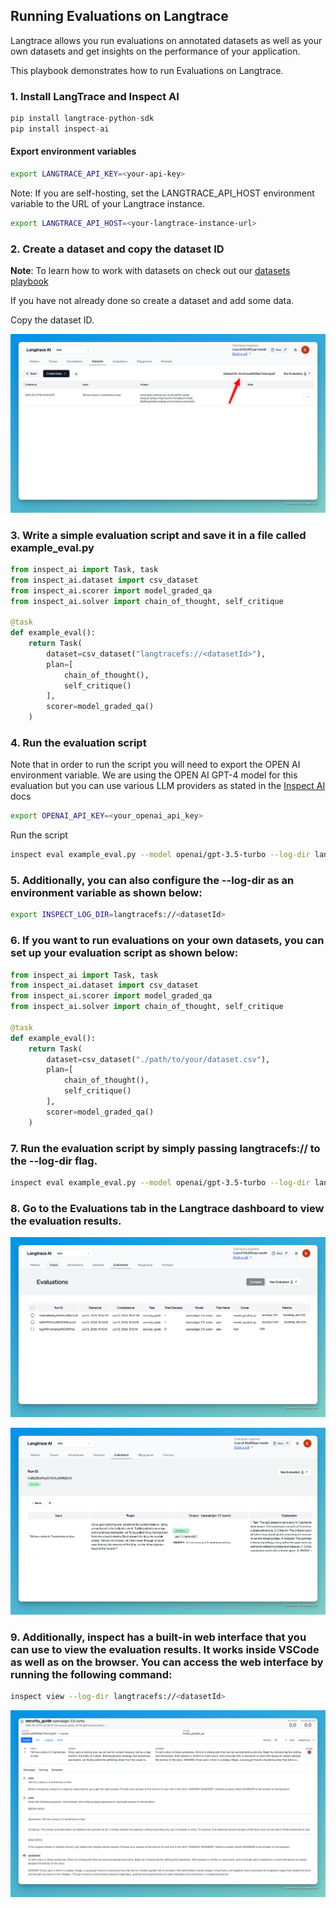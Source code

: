 ## Running Evaluations on Langtrace

Langtrace allows you run evaluations on annotated datasets as well as your own datasets and get insights on the performance of your application.

This playbook demonstrates how to run Evaluations on Langtrace.

### 1. Install LangTrace and Inspect AI

```python
pip install langtrace-python-sdk
pip install inspect-ai
```
#### Export environment variables
```bash
export LANGTRACE_API_KEY=<your-api-key>
```

Note: If you are self-hosting, set the LANGTRACE_API_HOST environment variable to the URL of your Langtrace instance.

```bash
export LANGTRACE_API_HOST=<your-langtrace-instance-url>
```

### 2. Create a dataset and copy the dataset ID

**Note**: To learn how to work with datasets on check out our [datasets playbook](../datasets/datasets.md)

If you have not already done so create a dataset and add some data.

Copy the dataset ID. 

![dataset](../assets/copy_dataset_id.png)

### 3. Write a simple evaluation script and save it in a file called example_eval.py

```python
from inspect_ai import Task, task
from inspect_ai.dataset import csv_dataset
from inspect_ai.scorer import model_graded_qa
from inspect_ai.solver import chain_of_thought, self_critique

@task
def example_eval():
    return Task(
        dataset=csv_dataset("langtracefs://<datasetId>"),
        plan=[
            chain_of_thought(),
            self_critique()
        ],
        scorer=model_graded_qa()
    )


```

### 4. Run the evaluation script
Note that in order to run the script you will need to export the OPEN AI environment variable. We are using the OPEN AI GPT-4 model for this evaluation but you can use various LLM providers as stated in the [Inspect AI](https://ukgovernmentbeis.github.io/inspect_ai/) docs

```bash
export OPENAI_API_KEY=<your_openai_api_key>
```
Run the script
```bash
inspect eval example_eval.py --model openai/gpt-3.5-turbo --log-dir langtracefs://<datasetId>
```
### 5. Additionally, you can also configure the --log-dir as an environment variable as shown below:

```bash
export INSPECT_LOG_DIR=langtracefs://<datasetId>
```


### 6. If you want to run evaluations on your own datasets, you can set up your evaluation script as shown below:

```python 
from inspect_ai import Task, task
from inspect_ai.dataset import csv_dataset
from inspect_ai.scorer import model_graded_qa
from inspect_ai.solver import chain_of_thought, self_critique

@task
def example_eval():
    return Task(
        dataset=csv_dataset("./path/to/your/dataset.csv"),
        plan=[
            chain_of_thought(),
            self_critique()
        ],
        scorer=model_graded_qa()
    )
```

### 7. Run the evaluation script by simply passing langtracefs:// to the --log-dir flag.

```bash
inspect eval example_eval.py --model openai/gpt-3.5-turbo --log-dir langtracefs://
```

### 8. Go to the Evaluations tab in the Langtrace dashboard to view the evaluation results.
![Evaluation](../assets/evaluations_1.png)

![Evaluation](../assets/evaluations_2.png)

### 9. Additionally, inspect has a built-in web interface that you can use to view the evaluation results. It works inside VSCode as well as on the browser. You can access the web interface by running the following command:

```bash
inspect view --log-dir langtracefs://<datasetId>
```
![Evaluation](../assets/evaluation_inspect_view.png)

